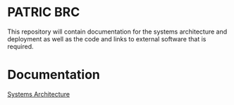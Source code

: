 PATRIC BRC
==========

This repository will contain documentation for the systems architecture and deployment as well as the code and links to external software that is required.


Documentation
=============

[Systems Architecture](../wiki/Systems-Architecture)